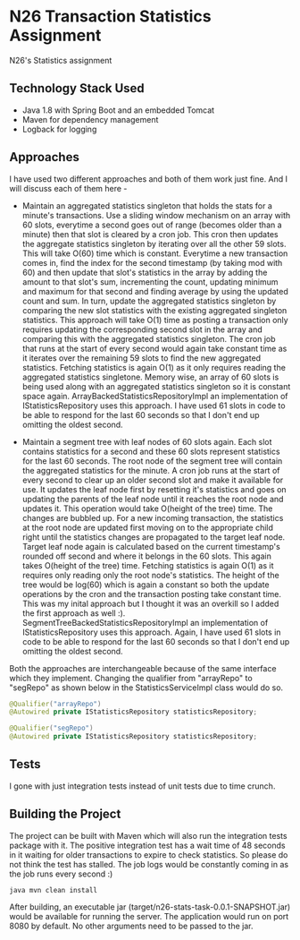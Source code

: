 # N26 Transaction Statistics Assignment
N26's Statistics assignment

## Technology Stack Used

* Java 1.8 with Spring Boot and an embedded Tomcat
* Maven for dependency management
* Logback for logging

## Approaches

I have used two different approaches and both of them work just fine. And I will discuss each of them here -

* Maintain an aggregated statistics singleton that holds the stats for a minute's transactions. Use a sliding window mechanism on an array with 60 slots, everytime a second goes out of range (becomes older than a minute) then that slot is cleared by a cron job. This cron then updates the aggregate statistics singleton by iterating over all the other 59 slots. This will take O(60) time which is constant. Everytime a new transaction comes in, find the index for the second timestamp (by taking mod with 60) and then update that slot's statistics in the array by adding the amount to that slot's sum, incrementing the count, updating minimum and maximum for that second and finding average by using the updated count and sum. In turn, update the aggregated statistics singleton by comparing the new slot statistics with the existing aggregated singleton statistics. This approach will take O(1) time as posting a transaction only requires updating the corresponding second slot in the array and comparing this with the aggregated statistics singleton. The cron job that runs at the start of every second would again take constant time as it iterates over the remaining 59 slots to find the new aggregated statistics. Fetching statistics is again O(1) as it only requires reading the aggregated statistics singletone. Memory wise, an array of 60 slots is being used along with an aggregated statistics singleton so it is constant space again. ArrayBackedStatisticsRepositoryImpl an implementation of IStatisticsRepository uses this approach. I have used 61 slots in code to be able to respond for the last 60 seconds so that I don't end up omitting the oldest second.

* Maintain a segment tree with leaf nodes of 60 slots again. Each slot contains statistics for a second and these 60 slots represent statistics for the last 60 seconds. The root node of the segment tree will contain the aggregated statistics for the minute. A cron job runs at the start of every second to clear up an older second slot and make it available for use. It updates the leaf node first by resetting it's statistics and goes on updating the parents of the leaf node until it reaches the root node and updates it. This operation would take O(height of the tree) time. The changes are bubbled up. For a new incoming transaction, the statistics at the root node are updated first moving on to the appropriate child right until the statistics changes are propagated to the target leaf node. Target leaf node again is calculated based on the current timestamp's rounded off second and where it belongs in the 60 slots. This again takes O(height of the tree) time. Fetching statistics is again O(1) as it requires only reading only the root node's statistics. The height of the tree would be log(60) which is again a constant so both the update operations by the cron and the transaction posting take constant time. This was my inital approach but I thought it was an overkill so I added the first approach as well :). SegmentTreeBackedStatisticsRepositoryImpl an implementation of IStatisticsRepository uses this approach. Again, I have used 61 slots in code to be able to respond for the last 60 seconds so that I don't end up omitting the oldest second.

Both the approaches are interchangeable because of the same interface which they implement. Changing the qualifier from "arrayRepo" to "segRepo" as shown below in the StatisticsServiceImpl class would do so.
``` java
@Qualifier("arrayRepo")
@Autowired private IStatisticsRepository statisticsRepository;
```

``` java
@Qualifier("segRepo")
@Autowired private IStatisticsRepository statisticsRepository;
```

## Tests

I gone with just integration tests instead of unit tests due to time crunch. 

## Building the Project

The project can be built with Maven which will also run the integration tests package with it. The positive integration test has a wait time of 48 seconds in it waiting for older transactions to expire to check statistics. So please do not think the test has stalled. The job logs would be constantly coming in as the job runs every second :)

``` java mvn clean install ```

After building, an executable jar (target/n26-stats-task-0.0.1-SNAPSHOT.jar) would be available for running the server. The application would run on port 8080 by default. No other arguments need to be passed to the jar.






